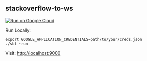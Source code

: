 stackoverflow-to-ws
-------------------

[![Run on Google Cloud](https://deploy.cloud.run/button.svg)](https://deploy.cloud.run)

Run Locally:

```
export GOOGLE_APPLICATION_CREDENTIALS=path/to/your/creds.json
./sbt ~run
```

Visit: [http://localhost:9000](http://localhost:9000)

